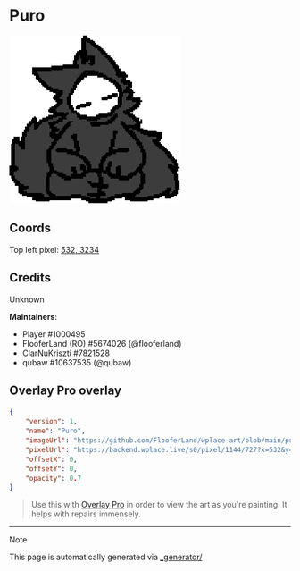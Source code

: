 # Puro

<img src="././wplace_puro.png" height="300px" style="image-rendering: pixelated; height: 300px;" />

## Coords

Top left pixel: [532, 3234](https://wplace.live/?lat=46.16650172790631&lng=21.18735318427732&zoom=16.155257546899563)

## Credits

Unknown

**Maintainers**: 
- Player #1000495
- FlooferLand (RO) #5674026 (@flooferland)
- ClarNuKriszti #7821528
- qubaw #10637535 (@qubaw)

## Overlay Pro overlay

```json
{
    "version": 1,
    "name": "Puro",
    "imageUrl": "https://github.com/FlooferLand/wplace-art/blob/main/puro/wplace_puro.png?raw=true",
    "pixelUrl": "https://backend.wplace.live/s0/pixel/1144/727?x=532&y=234",
    "offsetX": 0,
    "offsetY": 0,
    "opacity": 0.7
}
```

> Use this with [Overlay Pro](https://greasyfork.org/en/scripts/545041-wplace-overlay-pro) in order to view the art as you're painting. It helps with repairs immensely.

---

> [!NOTE]
> This page is automatically generated via [_generator/](../_generator)
